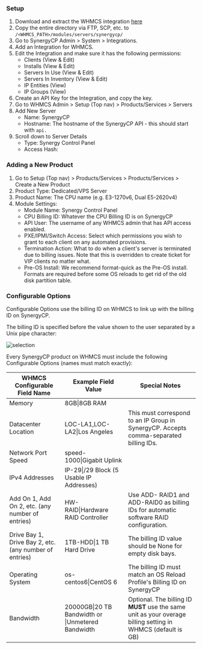 ### Setup

 1. Download and extract the WHMCS integration [here](https://install.synergycp.com/bm/integration/whmcs/synergycp.zip)
 2. Copy the entire directory via FTP, SCP, etc. to `/<WHMCS_PATH>/modules/servers/synergycp/`
 3. Go to SynergyCP Admin > System > Integrations.
 4. Add an Integration for WHMCS.
 5. Edit the Integration and make sure it has the following permissions:
     - Clients (View & Edit)
     - Installs (View & Edit)
     - Servers In Use (View & Edit)
     - Servers In Inventory (View & Edit)
     - IP Entities (View)
     - IP Groups (View)
 6. Create an API Key for the Integration, and copy the key.
 7. Go to WHMCS Admin > Setup (Top nav) > Products/Services > Servers
 8. Add New Server
     - Name: SynergyCP
     - Hostname: The hostname of the SynergyCP API - this should start with `api.`
 9. Scroll down to Server Details
     - Type: Synergy Control Panel
     - Access Hash: <API Key of SynergyCP Integration>

### Adding a New Product

1. Go to Setup (Top nav) > Products/Services > Products/Services > Create a New Product
2. Product Type: Dedicated/VPS Server
3. Product Name: The CPU name (e.g. E3-1270v6, Dual E5-2620v4)
4. Module Settings:
    - Module Name: Synergy Control Panel
    - CPU Billing ID: Whatever the CPU Billing ID is on SynergyCP
    - API User: The username of any WHMCS admin that has API access enabled.
    - PXE/IPMI/Switch Access: Select which permissions you wish to grant to each client on any automated provisions.
    - Termination Action: What to do when a client's server is terminated due to billing issues. Note that this is overridden to create ticket for VIP clients no matter what. 
    - Pre-OS Install: We recommend format-quick as the Pre-OS install. Formats are required before some OS reloads to get rid of the old disk partition table.
 
### Configurable Options

Configurable Options use the billing ID on WHMCS to link up with the billing ID on SynergyCP.

The billing ID is specified before the value shown to the user separated by a Unix pipe character:
 
![selection](https://user-images.githubusercontent.com/229041/30526732-a3009a72-9bd4-11e7-9a83-cf2f963f490c.png)
 
Every SynergyCP product on WHMCS must include the following Configurable Options (names must match exactly):

| WHMCS Configurable Field Name                          | Example Field Value             | Special Notes                                                                                                                          |
|--------------------------------------------------------|-----------------------------------------------------------|------------------------------------------------------------------------------------------------------------- |
| Memory                                                 | 8GB&#124;8GB RAM                                          |                                                                                                              |
| Datacenter Location                                    | LOC-LA1,LOC-LA2&#124;Los Angeles                          | This must correspond to an IP Group in SynergyCP. Accepts comma-separated billing IDs.                       |
| Network Port Speed                                     | speed-1000&#124;Gigabit Uplink                            |                                                                                                              |
| IPv4 Addresses                                         | IP-29&#124;/29 Block (5 Usable IP Addresses)              |                                                                                                              |
| Add On 1, Add On 2, etc. (any number of entries)       | HW-RAID&#124;Hardware RAID Controller                     | Use ADD- RAID1 and ADD-RAID0 as billing IDs for automatic software RAID configuration.                       |
| Drive Bay 1, Drive Bay 2, etc. (any number of entries) | 1TB-HDD&#124;1 TB Hard Drive                              | The billing ID value should be None for empty disk bays.                                                     |
| Operating System                                       | os-centos6&#124;CentOS 6                                  | The billing ID must match an OS Reload Profile's Billing ID on SynergyCP                                     |
| Bandwidth                                              | 20000GB&#124;20 TB Bandwidth or &#124;Unmetered Bandwidth | Optional. The billing ID **MUST** use the same unit as your overage billing setting in WHMCS (default is GB) |
